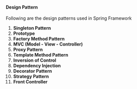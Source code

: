 #### Design Pattern

Following are the design patterns used in Spring Framework



1. **Singleton Pattern**
2. **Prototype**
3. **Factory Method Pattern**
4. **MVC (Model - View - Controller)**
5. **Proxy Pattern**
6. **Template Method Pattern**
7. **Inversion of Control**
8. **Dependency Injection**
9. **Decorator Pattern**
10. **Strategy Pattern**
11. **Front Controller**

